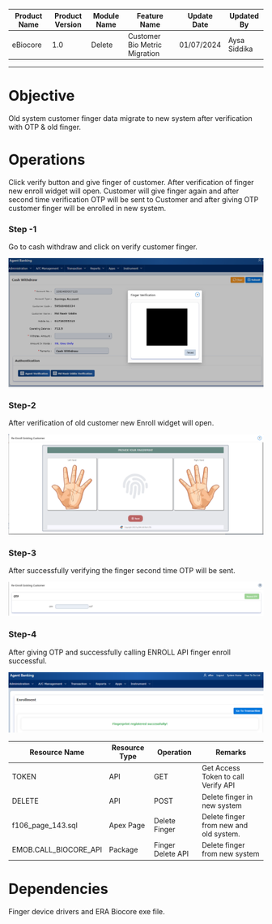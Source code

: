 
| Product Name | Product Version | Module Name | Feature Name | Update Date | Updated By
|---|---|---|---|---|---|
| eBiocore | 1.0 | Delete | Customer Bio Metric Migration | 01/07/2024 | Aysa Siddika

***

# Objective
Old system customer finger data migrate to new system after verification with OTP & old finger.
# Operations
Click verify button and give finger of customer. After verification of finger new enroll widget will open. Customer will give finger again and after second time verification OTP will be sent to Customer and after giving OTP customer finger will be enrolled in new system.

### Step -1
Go to cash withdraw and click on verify customer finger.

![Click Enroll Button](images/m1.png)
### Step-2
After verification of old customer new Enroll widget will open.

![Capture Finger](images/m2.png)
### Step-3
After successfully verifying the finger second time OTP will be sent.

![After successfully enrolling customer finger](images/m3.png)

### Step-4
After giving OTP and successfully calling ENROLL API finger enroll successful.

![After successfully enrolling customer finger](images/m4.png)



| Resource Name | Resource Type | Operation | Remarks | 
|---|---|---|---|
| TOKEN | API | GET | Get Access Token to call Verify API
| DELETE | API | POST | Delete finger in new system
| f106_page_143.sql | Apex Page | Delete Finger | Delete finger from new and old system.
|EMOB.CALL_BIOCORE_API | Package | Finger Delete API | Delete finger from new system

# Dependencies
Finger device drivers and ERA Biocore exe file.
